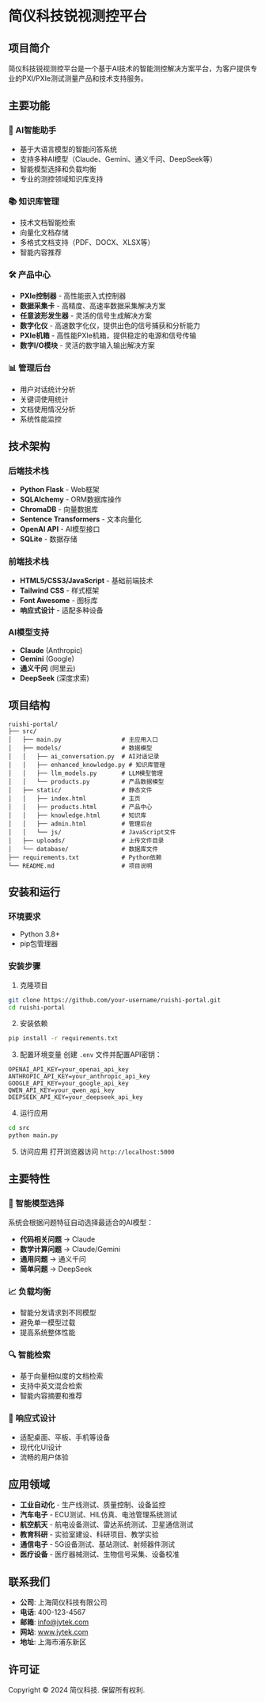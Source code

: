 # 简仪科技锐视测控平台

## 项目简介

简仪科技锐视测控平台是一个基于AI技术的智能测控解决方案平台，为客户提供专业的PXI/PXIe测试测量产品和技术支持服务。

## 主要功能

### 🤖 AI智能助手
- 基于大语言模型的智能问答系统
- 支持多种AI模型（Claude、Gemini、通义千问、DeepSeek等）
- 智能模型选择和负载均衡
- 专业的测控领域知识库支持

### 📚 知识库管理
- 技术文档智能检索
- 向量化文档存储
- 多格式文档支持（PDF、DOCX、XLSX等）
- 智能内容推荐

### 🛠️ 产品中心
- **PXIe控制器** - 高性能嵌入式控制器
- **数据采集卡** - 高精度、高速率数据采集解决方案
- **任意波形发生器** - 灵活的信号生成解决方案
- **数字化仪** - 高速数字化仪，提供出色的信号捕获和分析能力
- **PXIe机箱** - 高性能PXIe机箱，提供稳定的电源和信号传输
- **数字I/O模块** - 灵活的数字输入输出解决方案

### 📊 管理后台
- 用户对话统计分析
- 关键词使用统计
- 文档使用情况分析
- 系统性能监控

## 技术架构

### 后端技术栈
- **Python Flask** - Web框架
- **SQLAlchemy** - ORM数据库操作
- **ChromaDB** - 向量数据库
- **Sentence Transformers** - 文本向量化
- **OpenAI API** - AI模型接口
- **SQLite** - 数据存储

### 前端技术栈
- **HTML5/CSS3/JavaScript** - 基础前端技术
- **Tailwind CSS** - 样式框架
- **Font Awesome** - 图标库
- **响应式设计** - 适配多种设备

### AI模型支持
- **Claude** (Anthropic)
- **Gemini** (Google)
- **通义千问** (阿里云)
- **DeepSeek** (深度求索)

## 项目结构

```
ruishi-portal/
├── src/
│   ├── main.py                 # 主应用入口
│   ├── models/                 # 数据模型
│   │   ├── ai_conversation.py  # AI对话记录
│   │   ├── enhanced_knowledge.py # 知识库管理
│   │   ├── llm_models.py       # LLM模型管理
│   │   └── products.py         # 产品数据模型
│   ├── static/                 # 静态文件
│   │   ├── index.html          # 主页
│   │   ├── products.html       # 产品中心
│   │   ├── knowledge.html      # 知识库
│   │   ├── admin.html          # 管理后台
│   │   └── js/                 # JavaScript文件
│   ├── uploads/                # 上传文件目录
│   └── database/               # 数据库文件
├── requirements.txt            # Python依赖
└── README.md                   # 项目说明
```

## 安装和运行

### 环境要求
- Python 3.8+
- pip包管理器

### 安装步骤

1. 克隆项目
```bash
git clone https://github.com/your-username/ruishi-portal.git
cd ruishi-portal
```

2. 安装依赖
```bash
pip install -r requirements.txt
```

3. 配置环境变量
创建 `.env` 文件并配置API密钥：
```
OPENAI_API_KEY=your_openai_api_key
ANTHROPIC_API_KEY=your_anthropic_api_key
GOOGLE_API_KEY=your_google_api_key
QWEN_API_KEY=your_qwen_api_key
DEEPSEEK_API_KEY=your_deepseek_api_key
```

4. 运行应用
```bash
cd src
python main.py
```

5. 访问应用
打开浏览器访问 `http://localhost:5000`

## 主要特性

### 🎯 智能模型选择
系统会根据问题特征自动选择最适合的AI模型：
- **代码相关问题** → Claude
- **数学计算问题** → Claude/Gemini
- **通用问题** → 通义千问
- **简单问题** → DeepSeek

### 📈 负载均衡
- 智能分发请求到不同模型
- 避免单一模型过载
- 提高系统整体性能

### 🔍 智能检索
- 基于向量相似度的文档检索
- 支持中英文混合检索
- 智能内容摘要和推荐

### 📱 响应式设计
- 适配桌面、平板、手机等设备
- 现代化UI设计
- 流畅的用户体验

## 应用领域

- **工业自动化** - 生产线测试、质量控制、设备监控
- **汽车电子** - ECU测试、HIL仿真、电池管理系统测试
- **航空航天** - 航电设备测试、雷达系统测试、卫星通信测试
- **教育科研** - 实验室建设、科研项目、教学实验
- **通信电子** - 5G设备测试、基站测试、射频器件测试
- **医疗设备** - 医疗器械测试、生物信号采集、设备校准

## 联系我们

- **公司**: 上海简仪科技有限公司
- **电话**: 400-123-4567
- **邮箱**: info@jytek.com
- **网站**: www.jytek.com
- **地址**: 上海市浦东新区

## 许可证

Copyright © 2024 简仪科技. 保留所有权利.
